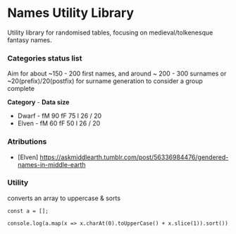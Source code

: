 # Names Utility Library

Utility library for randomised tables, focusing on medieval/tolkenesque fantasy names.

### Categories status list

Aim for about ~150 - 200 first names, and around ~ 200 - 300 surnames or ~20(prefix)/20(postfix) for surname generation to consider a group complete

<b>Category</b> - <b>Data size</b>

- Dwarf - fM 90  fF 75 l 26 / 20
- Elven - fM 60  fF 50 l 26 / 20

### Atributions

- [Elven] https://askmiddlearth.tumblr.com/post/56336984476/gendered-names-in-middle-earth


### Utility

converts an array to uppercase & sorts
```
const a = [];

console.log(a.map(x => x.charAt(0).toUpperCase() + x.slice(1)).sort())
```